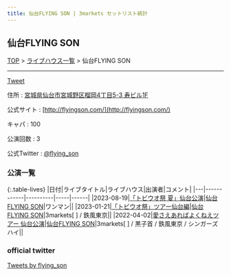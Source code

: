 ```yaml
---
title: 仙台FLYING SON | 3markets セットリスト統計
---
```

## 仙台FLYING SON

[TOP](/setlist/) > [ライブハウス一覧](livehouses.html) > 仙台FLYING SON

___

<a href="https://twitter.com/share?ref_src=twsrc%5Etfw" data-text="3markets[ ]セットリスト > 仙台FLYING SON" class="twitter-share-button" data-via="3markets" data-hashtags="3markets" data-related="3markets" data-show-count="false">Tweet</a>

住所
:    <a href="https://www.google.co.jp/maps/search/%E5%AE%AE%E5%9F%8E%E7%9C%8C%E4%BB%99%E5%8F%B0%E5%B8%82%E5%AE%AE%E5%9F%8E%E9%87%8E%E5%8C%BA%E6%A6%B4%E5%B2%A14%E4%B8%81%E7%9B%AE5-3%20%E5%AF%BF%E3%83%93%E3%83%AB1F" rel="noopener noreferrer" target="_blank">宮城県仙台市宮城野区榴岡4丁目5-3 寿ビル1F</a>

公式サイト
:    [http://flyingson.com/](http://flyingson.com/)

キャパ
:    100

公演回数
: 3


公式Twitter
: <a href="https://twitter.com/flying_son">@flying_son</a>


### 公演一覧

{:.table-lives}
|日付|ライブタイトル|ライブハウス|出演者|コメント|
|---|------------|----------|-----|------|
|<span class="nowrap">2023-08-19</span>|[「トビウオ祭 夏」仙台公演](live076.html)|[仙台FLYING SON](livehouse018.html)|ワンマン||
|<span class="nowrap">2023-01-21</span>|[「トビウオ祭」ツアー仙台編](live050.html)|[仙台FLYING SON](livehouse018.html)|3markets[ ] / 鉄風東京||
|<span class="nowrap">2022-04-02</span>|[愛さえあればよくねえツアー 仙台公演](live012.html)|[仙台FLYING SON](livehouse018.html)|3markets[ ] / 黒子首 / 鉄風東京 / シンガーズハイ||




### official twitter

<a class="twitter-timeline" href="https://twitter.com/flying_son?ref_src=twsrc%5Etfw">Tweets by flying_son</a> <script async src="https://platform.twitter.com/widgets.js" charset="utf-8"></script>


<script async src="https://platform.twitter.com/widgets.js" charset="utf-8"></script>